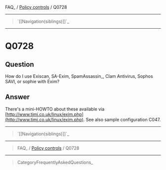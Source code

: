 FAQ\_ / [Policy controls](FAQ/Policy_controls) / Q0728

* * * * *

> \`[[Navigation(siblings)]]\`\_

* * * * *

Q0728
=====

Question
--------

How do I use Exiscan, SA-Exim, SpamAssassin\_, Clam Antivirus, Sophos
SAVI, or sophie with Exim?

Answer
------

There's a mini-HOWTO about these available via
[http://www.timj.co.uk/linux/exim.php](http://www.timj.co.uk/linux/exim.php).
See also sample configuration C047.

* * * * *

> \`[[Navigation(siblings)]]\`\_

* * * * *

> FAQ\_ / [Policy controls](FAQ/Policy_controls) / Q0728

* * * * *

> CategoryFrequentlyAskedQuestions\_
